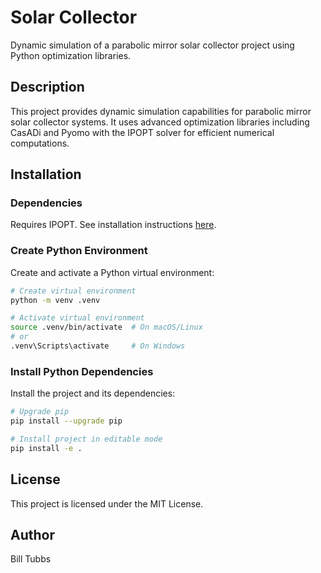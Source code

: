 # Solar Collector

Dynamic simulation of a parabolic mirror solar collector project using Python optimization libraries.

## Description

This project provides dynamic simulation capabilities for parabolic mirror solar collector systems. It uses advanced optimization libraries including CasADi and Pyomo with the IPOPT solver for efficient numerical computations.

## Installation

### Dependencies

Requires IPOPT.  See installation instructions [here](https://coin-or.github.io/Ipopt/INSTALL.html).


### Create Python Environment

Create and activate a Python virtual environment:

```bash
# Create virtual environment
python -m venv .venv

# Activate virtual environment
source .venv/bin/activate  # On macOS/Linux
# or
.venv\Scripts\activate     # On Windows
```

### Install Python Dependencies

Install the project and its dependencies:

```bash
# Upgrade pip
pip install --upgrade pip

# Install project in editable mode
pip install -e .
```

## License

This project is licensed under the MIT License.

## Author

Bill Tubbs
